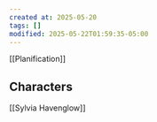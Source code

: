 ```yaml
---
created at: 2025-05-20
tags: []
modified: 2025-05-22T01:59:35-05:00
---
```

[[Planification]]

## Characters
[[Sylvia Havenglow]]